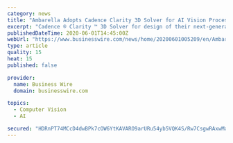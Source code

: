 ```yaml
---
category: news
title: "Ambarella Adopts Cadence Clarity 3D Solver for AI Vision Processor Development"
excerpt: "Cadence ® Clarity ™ 3D Solver for design of their next-generation AI vision processors. Ambarella’s products are used in a wide variety of human and computer vision applications, including video security,"
publishedDateTime: 2020-06-01T14:45:00Z
webUrl: "https://www.businesswire.com/news/home/20200601005209/en/Ambarella-Adopts-Cadence-Clarity-3D-Solver-AI"
type: article
quality: 15
heat: 15
published: false

provider:
  name: Business Wire
  domain: businesswire.com

topics:
  - Computer Vision
  - AI

secured: "HDRnPT74MCcD4dwBPk7cOW6YtKAVARO9arURu54yb5VQK4S/Rw7CsgwRAxwMaoX9VZ/PEeCfO38GjHbd8NoFBELS9LpG9xCvxl+heFvyk463JiTAC6UF86GBIioSZklRE1yTInzvwyST2ni1h5QuHXkhfwn1GXsD2gPhTAHI5fuqcQxYH1vjv3AnW3JYAof+91YGuXknfG0ZUUfoIOVuSt3wizcs+3mO0FxjhvmN+cYIcltnptrHyfw3Vm2YyRargvTYRQz4p2Hi3darecNNJsPuiB2FC8M0M9qMYXTULnK/kYPLHC+MtkUlwLZVortq;V2d+DSTr7HXOfM2ruB/LXQ=="
---
```


